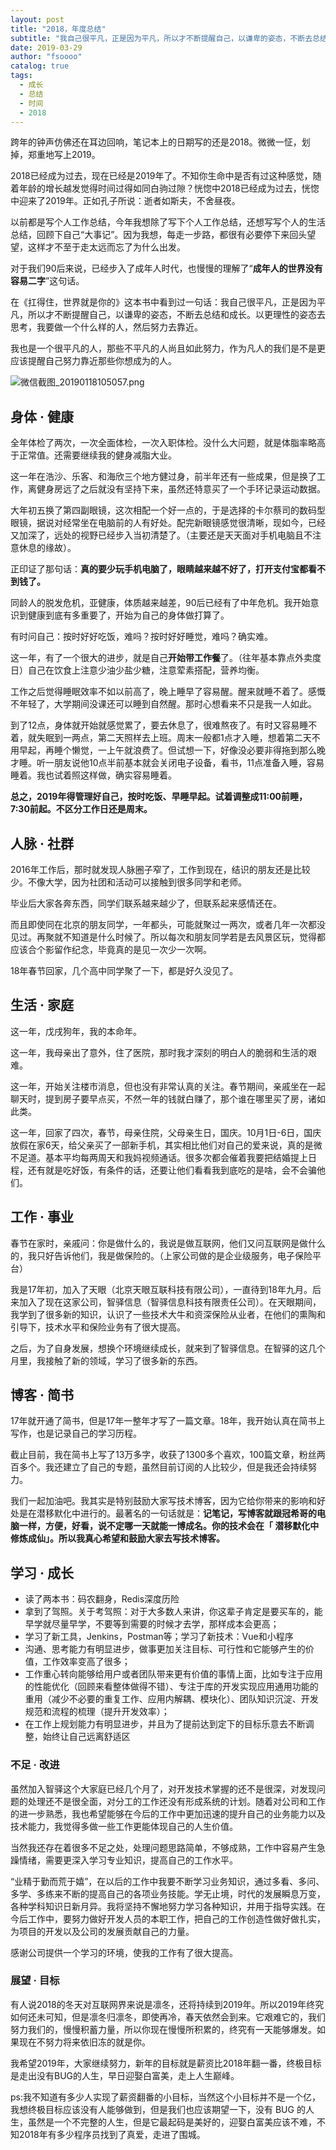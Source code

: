 ```yaml
---
layout: post
title: "2018，年度总结"
subtitle: "我自己很平凡，正是因为平凡，所以才不断提醒自己，以谦卑的姿态，不断去总结和成长。以更理性的姿态去思考，我要做一个什么样的人，然后努力去靠近。"
date: 2019-03-29 
author: "fsoooo"
catalog: true
tags:
  - 成长
  - 总结
  - 时间
  - 2018
---
```


跨年的钟声仿佛还在耳边回响，笔记本上的日期写的还是2018。微微一怔，划掉，郑重地写上2019。

2018已经成为过去，现在已经是2019年了。不知你生命中是否有过这种感觉，随着年龄的增长越发觉得时间过得如同白驹过隙？恍惚中2018已经成为过去，恍惚中迎来了2019年。正如孔子所说：逝者如斯夫，不舍昼夜。

以前都是写个人工作总结，今年我想除了写下个人工作总结，还想写写个人的生活总结，回顾下自己“大事记”。因为我想，每走一步路，都很有必要停下来回头望望，这样才不至于走太远而忘了为什么出发。

对于我们90后来说，已经步入了成年人时代，也慢慢的理解了“**成年人的世界没有容易二字**”这句话。

在《扛得住，世界就是你的》这本书中看到过一句话：我自己很平凡，正是因为平凡，所以才不断提醒自己，以谦卑的姿态，不断去总结和成长。以更理性的姿态去思考，我要做一个什么样的人，然后努力去靠近。

我也是一个很平凡的人，那些不平凡的人尚且如此努力，作为凡人的我们是不是更应该提醒自己努力靠近那些你想成为的人。

![微信截图_20190118105057.png](https://upload-images.jianshu.io/upload_images/6943526-c7add923aaf18b8e.png?imageMogr2/auto-orient/strip%7CimageView2/2/w/1240)


## 身体 · 健康

全年体检了两次，一次全面体检，一次入职体检。没什么大问题，就是体脂率略高于正常值。还需要继续我的健身减脂大业。

这一年在浩沙、乐客、和海欣三个地方健过身，前半年还有一些成果，但是换了工作，离健身房远了之后就没有坚持下来，虽然还特意买了一个手环记录运动数据。

大年初五换了第四副眼镜，这次相配一个好一点的，于是选择的卡尔蔡司的数码型眼镜，据说对经常坐在电脑前的人有好处。配完新眼镜感觉很清晰，现如今，已经又加深了，远处的视野已经步入当初清楚了。（主要还是天天面对手机电脑且不注意休息的缘故）。

 正印证了那句话：**真的要少玩手机电脑了，眼睛越来越不好了，打开支付宝都看不到钱了。**

同龄人的脱发危机，亚健康，体质越来越差，90后已经有了中年危机。我开始意识到健康到底有多重要了，开始为自己的身体做打算了。

有时问自己：按时好好吃饭，难吗？按时好好睡觉，难吗？确实难。

 这一年，有了一个很大的进步，就是自己**开始带工作餐**了。（往年基本靠点外卖度日）自己在饮食上注意少油少盐少糖，注意荤素搭配，营养均衡。

工作之后觉得睡眠效率不如以前高了，晚上睡早了容易醒。醒来就睡不着了。感慨不年轻了，大学期间没课还可以睡到自然醒。那时心想看来不只是我一人如此。

到了12点，身体就开始就感觉累了，要去休息了，很难熬夜了。有时又容易睡不着，就失眠到一两点，第二天照样去上班。周末一般都1点才入睡，想着第二天不用早起，再睡个懒觉，一上午就浪费了。但试想一下，好像没必要非得拖到那么晚才睡。听一朋友说他10点半前基本就会关闭电子设备，看书，11点准备入睡，容易睡着。我也试着照这样做，确实容易睡着。

 **总之，2019年得管理好自己，按时吃饭、早睡早起。试着调整成11:00前睡，7:30前起。不区分工作日还是周末。**



## 人脉 · 社群

2016年工作后，那时就发现人脉圈子窄了，工作到现在，结识的朋友还是比较少。不像大学，因为社团和活动可以接触到很多同学和老师。

毕业后大家各奔东西，同学们联系越来越少了，但联系起来感情还在。

而且即使同在北京的朋友同学，一年都头，可能就聚过一两次，或者几年一次都没见过。再聚就不知道是什么时候了。所以每次和朋友同学若是去风景区玩，觉得都应该合个影留作纪念，毕竟真的是见一次少一次啊。

18年春节回家，几个高中同学聚了一下，都是好久没见了。



## 生活 · 家庭

这一年，戊戌狗年，我的本命年。

这一年，我母亲出了意外，住了医院，那时我才深刻的明白人的脆弱和生活的艰难。

这一年，开始关注楼市消息，但也没有非常认真的关注。春节期间，亲戚坐在一起聊天时，提到房子要早点买，不然一年的钱就白赚了，那个谁在哪里买了房，诸如此类。

这一年，回家了四次，春节，母亲住院，父母亲生日，国庆。10月1日-6日，国庆放假在家6天，给父亲买了一部新手机，其实相比他们对自己的爱来说，真的是微不足道。基本平均每两周天和我妈视频通话。很多次都会催着我要把结婚提上日程，还有就是吃好饭，有条件的话，还要让他们看看我到底吃的是啥，会不会骗他们。



## 工作 · 事业

春节在家时，亲戚问：你是做什么的，我说是做互联网，他们又问互联网是做什么的，我只好告诉他们，我是做保险的。（上家公司做的是企业级服务，电子保险平台）

我是17年初，加入了天眼（北京天眼互联科技有限公司），一直待到18年九月。后来加入了现在这家公司，智驿信息（智驿信息科技有限责任公司）。在天眼期间，我学到了很多新的知识，认识了一些技术大牛和资深保险从业者，在他们的熏陶和引导下，技术水平和保险业务有了很大提高。

之后，为了自身发展，想换个环境继续成长，就来到了智驿信息。在智驿的这几个月里，我接触了新的领域，学习了很多新的东西。



## 博客 · 简书

17年就开通了简书，但是17年一整年才写了一篇文章。18年，我开始认真在简书上写作，也是记录自己的学习历程。

截止目前，我在简书上写了13万多字，收获了1300多个喜欢，100篇文章，粉丝两百多个。我还建立了自己的专题，虽然目前订阅的人比较少，但是我还会持续努力。

我们一起加油吧。我其实是特别鼓励大家写技术博客，因为它给你带来的影响和好处是在潜移默化中进行的。最著名的一句话就是：**记笔记，写博客就跟冠希哥的电脑一样，方便，好看，说不定哪一天就能一博成名。你的技术会在「 潜移默化中修炼成仙」。所以我真心希望和鼓励大家去写技术博客。**



## 学习 · 成长

- 读了两本书：码农翻身，Redis深度历险
- 拿到了驾照。关于考驾照：对于大多数人来讲，你这辈子肯定是要买车的，能早学就尽量早学，不要等到需要的时候才去学，那样成本会更高；
- 学习了新工具，Jenkins，Postman等；学习了新技术：Vue和小程序
- 沟通、思考能力有明显进步，做事更加关注目标、可行性和它能够产生的价值，工作效率变高了很多；
- 工作重心转向能够给用户或者团队带来更有价值的事情上面，比如专注于应用的性能优化（回顾来看整体做得不错）、专注于库的开发实现应用通用功能的重用（减少不必要的重复工作、应用内解耦、模块化）、团队知识沉淀、开发规范和流程的梳理（提升开发效率）；
- 在工作上规划能力有明显进步，并且为了提前达到定下的目标乐意去不断调整，始终让自己远离舒适区



### 不足 · 改进

虽然加入智驿这个大家庭已经几个月了，对开发技术掌握的还不是很深，对发现问题的处理还不是很全面，对分工的工作还没有形成系统的计划。随着对公司和工作的进一步熟悉，我也希望能够在今后的工作中更加迅速的提升自己的业务能力以及技术能力，我觉得多做一些工作更能体现自己的人生价值。

当然我还存在着很多不足之处，处理问题思路简单，不够成熟，工作中容易产生急躁情绪，需要更深入学习专业知识，提高自己的工作水平。

“业精于勤而荒于嬉”，在以后的工作中我要不断学习业务知识，通过多看、多问、多学、多练来不断的提高自己的各项业务技能。学无止境，时代的发展瞬息万变，各种学科知识日新月异。我将坚持不懈地努力学习各种知识，并用于指导实践。在今后工作中，要努力做好开发人员的本职工作，把自己的工作创造性做好做扎实，为项目的开发以及公司的发展贡献自己的力量。

感谢公司提供一个学习的环境，使我的工作有了很大提高。



### 展望 · 目标


有人说2018的冬天对互联网界来说是凛冬，还将持续到2019年。所以2019年终究如何还未可知，但是凛冬归凛冬，即使再冷，春天依然会到来。它艰难它的，我们努力我们的，慢慢积蓄力量，所以你现在慢慢所积累的，终究有一天能够爆发。如果现在不努力将来依旧冻的就是你。

我希望2019年，大家继续努力，新年的目标就是薪资比2018年翻一番，终极目标是走出没有BUG的人生，早日迎娶白富美，走上人生巅峰。

ps:我不知道有多少人实现了薪资翻番的小目标，当然这个小目标并不是一个亿，我想终极目标应该没有人能够做到，但是我们也应该期望一下，没有 BUG 的人生，虽然是一个不完整的人生，但是它最起码是美好的，迎娶白富美应该不难，不知2018年有多少程序员找到了真爱，走进了围城。

　









